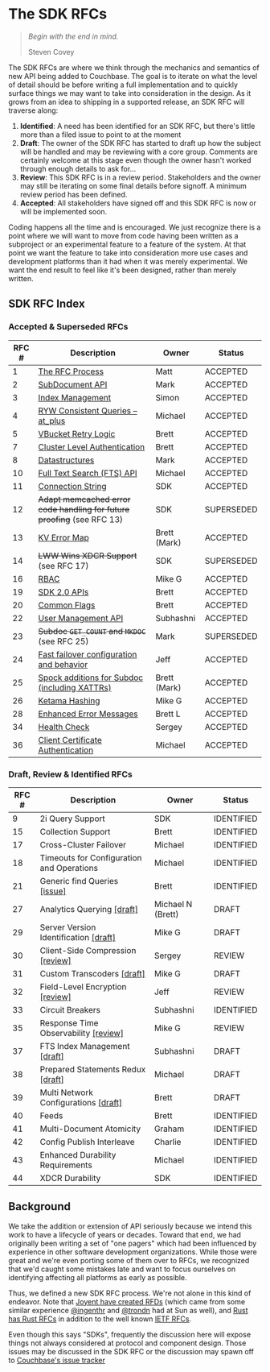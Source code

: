 # The SDK RFCs

> _Begin with the end in mind._
>
> Steven Covey

The SDK RFCs are where we think through the mechanics and semantics of new API being added to Couchbase.  The goal is to iterate on what the level of detail should be before writing a full implementation and to quickly surface things we may want to take into consideration in the design.  As it grows from an idea to shipping in a supported release, an SDK RFC will traverse along:

1. **Identified**:  A need has been identified for an SDK RFC, but there's little more than a filed issue to point to at the moment
2. **Draft**: The owner of the SDK RFC has started to draft up how the subject will be handled and may be reviewing with a core group.  Comments are certainly welcome at this stage even though the owner hasn't worked through enough details to ask for...
3. **Review**: This SDK RFC is in a review period. Stakeholders and the owner may still be iterating on some final details before signoff. A minimum review period has been defined.
4. **Accepted**: All stakeholders have signed off and this SDK RFC is now or will be implemented soon.

Coding happens all the time and is encouraged. We just recognize there is a point where we will want to move from code having been written as a subproject or an experimental feature to a feature of the system.  At that point we want the feature to take into consideration more use cases and development platforms than it had when it was merely experimental. We want the end result to feel like it's been designed, rather than merely written.

## SDK RFC Index

### Accepted & Superseded RFCs

RFC #  | Description | Owner | Status
------------- | ------------- | --------- | ---------
1  | [The RFC Process](rfc/0001-rfc-process.md) | Matt | ACCEPTED
2  | [SubDocument API](rfc/0002-subdocapi.md) | Mark | ACCEPTED
3  | [Index Management](https://github.com/couchbaselabs/sdk-rfcs/blob/master/rfc/0003-indexmanagement.md) | Simon | ACCEPTED
4 | [RYW Consistent Queries – at_plus](rfc/0004-at_plus.md) | Michael | ACCEPTED
5 | [VBucket Retry Logic](https://github.com/couchbaselabs/sdk-rfcs/blob/master/rfc/0005-vbucket-retries.md) | Brett | ACCEPTED
7 | [Cluster Level Authentication](rfc/0007-cluster_level_auth.md) | Brett | ACCEPTED
8 | [Datastructures](rfc/0008-datastructures.md) | Mark | ACCEPTED
10 | [Full Text Search (FTS) API](rfc/0010-cbft.md) | Michael | ACCEPTED
11 | [Connection String](rfc/0011-connection-string.md) | SDK | ACCEPTED
12 | ~~Adapt memcached error code handling for future proofing~~ (see RFC 13) | SDK | SUPERSEDED
13 | [KV Error Map](rfc/0013-kv-error-map.md) | Brett (Mark) | ACCEPTED
14 | ~~LWW Wins XDCR Support~~ (see RFC 17) | SDK | SUPERSEDED
16 | [RBAC](rfc/0016-rbac.md) | Mike G | ACCEPTED
19 | [SDK 2.0 APIs](https://docs.google.com/document/d/1HgVEJetcIfeIqviKC9zdlv_7IEkWpstatzxeydkLF3A) | Brett | ACCEPTED
20 | [Common Flags](rfc/0020-common-flags.md) | Brett | ACCEPTED
22 | [User Management API](rfc/0022-usermgmt.md) | Subhashni | ACCEPTED
23 | ~~Subdoc `GET_COUNT` and `MKDOC`~~ (see RFC 25) | Mark | SUPERSEDED
24 | [Fast failover configuration and behavior](rfc/0024-fast-failover.md) | Jeff | ACCEPTED
25 | [Spock additions for Subdoc (including XATTRs)](rfc/0025-subdoc-xattr.md) | Brett (Mark) | ACCEPTED
26 | [Ketama Hashing](rfc/0026-ketama-hashing.md) | Mike G | ACCEPTED
28 | [Enhanced Error Messages](rfc/0028-enhanced_error_messages.md) | Brett L | ACCEPTED
34 | [Health Check](rfc/0034-health-check.md) | Sergey | ACCEPTED
36 | [Client Certificate Authentication](rfc/0036-client-cert-auth.md) | Michael | ACCEPTED

### Draft, Review & Identified RFCs

RFC #  | Description | Owner | Status
------------- | ------------- | --------- | ---------
9 | 2i Query Support | SDK | IDENTIFIED
15 | Collection Support | Brett | IDENTIFIED
17 | Cross-Cluster Failover | Michael | IDENTIFIED
18 | Timeouts for Configuration and Operations | Michael | IDENTIFIED
21 | Generic find Queries [\[issue\]](https://github.com/couchbaselabs/sdk-rfcs/pull/54) | Brett | IDENTIFIED
27 | Analytics Querying [\[draft\]](https://docs.google.com/document/d/1Gd_cR79YATegchR2bVZFSM1-5I7RNStSofS4qaeLWAA) | Michael N (Brett) | DRAFT
29 | Server Version Identification [\[draft\]](https://docs.google.com/document/d/1d6j0R0BFloQgoQ981PjAzv2AWfAIRPlkBLvlCMG7ipY/edit?usp=sharing) | Mike G | DRAFT
30 | Client-Side Compression [\[review\]](rfc/0030-compression.md) | Sergey | REVIEW
31 | Custom Transcoders [\[draft\]](https://docs.google.com/a/couchbase.com/document/d/1p3VzB41Tv-q0-j_HsqJAUrijAJEB9rGJ92Qgf36JdXc/edit) | Mike G | DRAFT
32 | Field-Level Encryption [\[review\]](https://github.com/couchbaselabs/sdk-rfcs/blob/master/rfc/0032-field-level-encryption.md) | Jeff | REVIEW
33 | Circuit Breakers | Subhashni | IDENTIFIED
35 | Response Time Observability [\[review\]](https://github.com/couchbaselabs/sdk-rfcs/blob/master/rfc/0035-rto.md) | Mike G | REVIEW
37 | FTS Index Management [\[draft\]](https://docs.google.com/document/d/1C4yfTj5u6ahRgk3ZIL_AkwPMeu9-hHY_lZcsDNeIP74/edit?usp=sharing) | Subhashni | DRAFT
38 | Prepared Statements Redux [\[draft\]](https://docs.google.com/document/d/1JhprmvL2HwHzkg7GxouGJc67eAvKFJekgyOG23T8mVU/edit)| Michael | DRAFT
39 | Multi Network Configurations [\[draft\]](https://docs.google.com/document/d/1706x2zMsYoBXQ-8H0cpW0KDYpeBy_FZ9dt1--NnQIzk) | Brett | DRAFT
40 | Feeds | Brett | IDENTIFIED
41 | Multi-Document Atomicity | Graham | IDENTIFIED
42 | Config Publish Interleave | Charlie | IDENTIFIED
43 | Enhanced Durability Requirements | Michael | IDENTIFIED
44 | XDCR Durability | SDK | IDENTIFIED

[comment]: # (RFC States: IDENTIFIED > DRAFT > REVIEW > ACCEPTED)
[comment]: # (Description above must link to either the merged draft, the issue or the pull request when in any state otehr )


## Background

We take the addition or extension of API seriously because we intend this work to have a lifecycle of years or decades.  Toward that end, we had originally been writing a set of "one pagers" which had been influenced by experience in other software development organizations.  While those were great and we're even porting some of them over to RFCs, we recognized that we'd caught some mistakes late and want to focus ourselves on identifying affecting all platforms as early as possible.

Thus, we defined a new SDK RFC process.  We're not alone in this kind of endeavor.  Note that [Joyent have created RFDs](https://github.com/joyent/rfd) (which came from some similar experience [@ingenthr](http://github.com/ingenthr) and [@trondn](http://github.com/trondn) had at Sun as well), and [Rust has Rust RFCs](https://github.com/rust-lang/rfcs) in addition to the well known [IETF RFCs](http://ietf.org/rfc.html).

Even though this says "SDKs", frequently the discussion here will expose things not always considered at protocol and component design.  Those issues may be discussed in the SDK RFC or the discussion may spawn off to [Couchbase's issue tracker](https://issues.couchbase.com)
